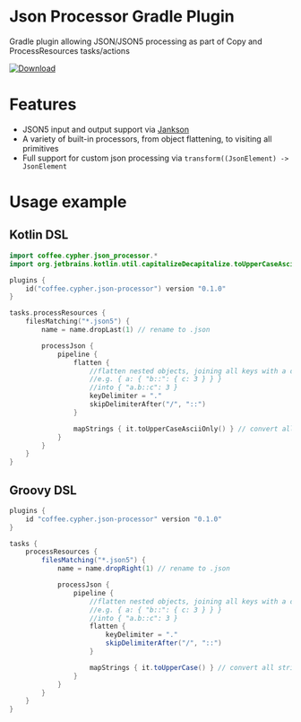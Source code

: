# Json Processor Gradle Plugin
Gradle plugin allowing JSON/JSON5 processing as part of Copy and ProcessResources tasks/actions

[![Download](https://img.shields.io/gradle-plugin-portal/v/coffee.cypher.json-processor)](https://plugins.gradle.org/plugin/coffee.cypher.json-processor)

# Features

* JSON5 input and output support via [Jankson](https://github.com/falkreon/Jankson/)
* A variety of built-in processors, from object flattening, to visiting all primitives
* Full support for custom json processing via `transform((JsonElement) -> JsonElement`

# Usage example

## Kotlin DSL
```kt
import coffee.cypher.json_processor.*
import org.jetbrains.kotlin.util.capitalizeDecapitalize.toUpperCaseAsciiOnly

plugins {
    id("coffee.cypher.json-processor") version "0.1.0"
}

tasks.processResources {
    filesMatching("*.json5") {
        name = name.dropLast(1) // rename to .json

        processJson {
            pipeline {
                flatten {
                    //flatten nested objects, joining all keys with a dot, unless ending in a slash or double colon
                    //e.g. { a: { "b::": { c: 3 } } }
                    //into { "a.b::c": 3 }
                    keyDelimiter = "."
                    skipDelimiterAfter("/", "::")
                }

                mapStrings { it.toUpperCaseAsciiOnly() } // convert all string literals to upper-case
            }
        }
    }
}
```
## Groovy DSL
```gradle
plugins {
    id "coffee.cypher.json-processor" version "0.1.0"
}

tasks {
    processResources {
        filesMatching("*.json5") {
            name = name.dropRight(1) // rename to .json

            processJson {
                pipeline {
                    //flatten nested objects, joining all keys with a dot, unless ending in a slash or double colon
                    //e.g. { a: { "b::": { c: 3 } } }
                    //into { "a.b::c": 3 }
                    flatten {
                        keyDelimiter = "."
                        skipDelimiterAfter("/", "::")
                    }

                    mapStrings { it.toUpperCase() } // convert all string literals to upper-case
                }
            }
        }
    }
}
```
